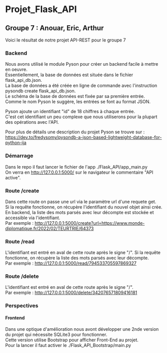 # Projet_Flask_API
## Groupe 7 : Anouar, Eric, Arthur

Voici le résultat de notre projet API-REST pour le groupe 7  

### Backend  
Nous avons utilisé le module Pyson pour créer un backend facile à mettre en oeuvre.  
Essentiellement, la base de données est située dans le fichier flask_api_db.json.  
La base de données a été créée en ligne de commande avec l'instruction pysondb create flask_api_db.json.  
Le schéma de la base de données est fixée par sa première entrée.  
Comme le nom Pyson le suggère, les entrées se font au format JSON.  

Pyson ajoute un identifiant "id" de 18 chiffres à chaque entrée.  
C'est cet identifiant un peu complexe que nous utiliserons pour la plupart des opérations avec l'API.  

Pour plus de détails une description du projet Pyson se trouve sur :  
https://dev.to/fredysomy/pysondb-a-json-based-lightweight-database-for-python-ija  

### Démarrage  
Dans le repo il faut lancer le fichier de l'app ./Flask_API/app_main.py  
On verra en http://127.0.0.1:5000/ sur le navigateur le commentaire "API active".  

### Route /create  
Dans cette route on passe une url via le paramètre url d'une requete get.  
Si la requête fonctionne, on récupère l'identifiant du nouvel objet ainsi crée.  
En backend, la liste des mots parsés avec leur décompte est stockée et accessible via l'identifiant.  
Par exemple : http://127.0.0.1:5000/create?url=https://www.monde-diplomatique.fr/2022/02/TEURTRIE/64373

### Route /read  
L'identifiant est entré en aval de cette route après le signe "/".
Si la requête fonctionne, on récupère la liste des mots parsés avec leur décompte.  
Par exemple : http://127.0.0.1:5000/read/794533705597869327  

### Route /delete  
L'identifiant est entré en aval de cette route après le signe "/".  
Par exemple : http://127.0.0.1:5000/delete/342076571809416181  

### Perspectives  

#### Frontend
Dans une optique d'amélioration nous avont développer une 2nde version du projet qui nécessite SQLite3 pour fonctionner.  
Cette version utilise Bootstrap pour afficher Front-End au projet.  
Pour la lancer il faut activer le ./Flask_API_Bootstrap/main.py  
